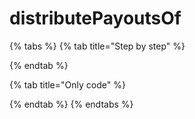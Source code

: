# distributePayoutsOf

{% tabs %}
{% tab title="Step by step" %}

{% endtab %}

{% tab title="Only code" %}

{% endtab %}
{% endtabs %}




